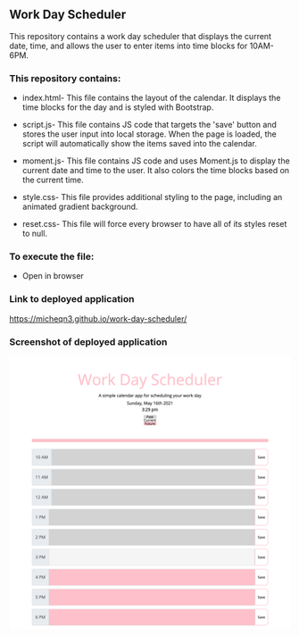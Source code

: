 ## Work Day Scheduler

This repository contains a work day scheduler that displays the current date, time, and allows the user to 
enter items into time blocks for 10AM- 6PM. 

### This repository contains: 

  - index.html- This file contains the layout of the calendar. It displays the time blocks for the day and is styled with Bootstrap.

  - script.js- This file contains JS code that targets the 'save' button and stores the user input into local storage. When the page is
  loaded, the script will automatically show the items saved into the calendar. 

  - moment.js- This file contains JS code and uses Moment.js to display the current date and time to the user. It also colors the time blocks
  based on the current time. 

  - style.css- This file provides additional styling to the page, including an animated gradient background.

  - reset.css- This file will force every browser to have all of its styles reset to null.
  
### To execute the file: 
- Open in browser


### Link to deployed application

https://micheqn3.github.io/work-day-scheduler/


### Screenshot of deployed application 

![Screenshot](/Assets/work-day-scheduler.png)



